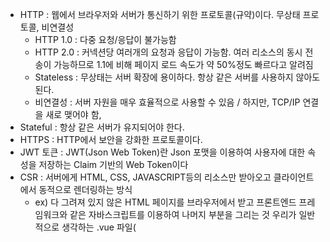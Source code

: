 - HTTP : 웹에서 브라우저와 서버가 통신하기 위한 프로토콜(규약)이다. 무상태 프로토콜, 비연결성
  - HTTP 1.0 : 다중 요청/응답이 불가능함
  - HTTP 2.0 : 커넥션당 여러개의 요청과 응답이 가능함. 여러 리소스의 동시 전송이 가능하므로 1.1에 비해 페이지 로드 속도가 약 50%정도 빠르다고 알려짐
  - Stateless : 무상태는 서버 확장에 용이하다. 항상 같은 서버를 사용하지 않아도 된다.
  - 비연결성 : 서버 자원을 매우 효율적으로 사용할 수 있음 / 하지만, TCP/IP 연결을 새로 맺어야 함,
- Stateful : 항상 같은 서버가 유지되어야 한다.
- HTTPS : HTTP에서 보안을 강화한 프로토콜이다. 
- JWT 토큰 : JWT(Json Web Token)란 Json 포맷을 이용하여 사용자에 대한 속성을 저장하는 Claim 기반의 Web Token이다
- CSR : 서버에게 HTML, CSS, JAVASCRIPT등의 리소스만 받아오고 클라이언트에서 동적으로 렌더링하는 방식
  - ex) 다 그려져 있지 않은 HTML 페이지를 브라우저에서 받고 프론트엔드 프레임워크와 같은 자바스크립트를 이용하여 나머지 부분을 그리는 것
우리가 일반적으로 생각하는 .vue 파일(<template>, <script>, <style>)이 "다 그려져 있지 않은 HTML 페이지"이다.
서버에서 보내준 HTMl 파일을 받았을 때 브라우저가 이 HTML 파일을 화면에 로딩하면서 뷰 프레임워크(자바스크립트)를 이용하여 인스턴스를 생성한다. 그리고 <ul>과 <li> 태그를 템플릿 속성에 생성하여 화면에 붙여 넣는다. 이제 화면이 완성되어 브라우저에 최종 형태가 표시된다.
- SPA: Single Page Application의 약자로, 단 하나의 HTML 문서로만 돌아가는 웹페이지로 사용자의 요청에 따라 내용이 동적으로 바뀐다.
- SSR : 서버에서 사용자에게 보여줄 페이지를 모두 구성하여 사용자에게 페이지를 보여주는 방식이다. 
  - ex) 완벽하게 그려진 HTML 페이지를 브라우저에서 받는 것
서버에서 브라우저로 HTML 파일을 넘겨줄 때 화면에 나타낼 텍스트 값과 <ul>, <li> 태그가 이미 완벽하게 그려져 있다. 따라서 브라우저에서는 그냥 해당 파일을 표시하기만 하면 되고, 별도의 자바스크립트를 이용한 화면 렌더링은 필요하지 않다.
- 브라우저 렌더링 방식 : 
    1. 브라우저는 렌더링에 필요한 리소스(HTML, CSS, javascript, 이미지, 폰트 파일 등 )를 요청하고 서버로부터 응답을 받는다.
    2. 브라우저의 렌더링 엔진은 서버로부터 응답된 HTML과 CSS를 파싱하여 DOM과 CSSOM을 생성하고 이들을 결합하여 렌더 트리를 생성한다.
    3. 브라우저의 자바스크립트 엔진은 서버로부터 응답된 자바스크립트를 파싱하여 AST(Abstract Syntax Tree)를 생성하고 바이트코드로 변환하여 실행한다. 이 때 자바스크립트는 DOM API를 통해 DOM이나 CSSOM을 변경할 수 있다. 변경된 DOM과 CSSOM은 다시 렌더 트리로 결합된다.
    4. 렌더 트리를 기반으로 HTML 요소의 레이아웃(위치와 크기)을 계산하고 브라우저 화면에 HTML 요소를 페인팅한다.
- 파싱 : 브라우저가 코드를 이해하고 사용할 수 있는 구조로 변환하는 것
- 렌더링 : HTML, CSS, javascript 로 작성된 문서를 파싱하여 브라우저에 시각적으로 출력하는 것
- 리플로우 : 레이아웃 계산을 다시 함. 노드 추가/삭제, 요소의 크기/위치 변경, 윈도우 리사이징 등.
- 리페인팅 : 재결합된 렌더 트리를 기반으로 다시 페인트를 함
- www.naver.com을 주소창에 입력하면 무슨 일이 발생할까?
- IP : 인터넷 프로토콜으로, 인터넷에 연결되어 있는 모든 장치들을 식별할 수 있도록 각각의 장비에게 부여되는 고유 주소
- DNS : 도메인 네임 시스템, 도메인 명을 IP 주소로 변환해줌
- URI : 특정 리소스를 식별하는 통합 자원 식별자(Uniform Resource Identifier)
- URL : 자원의 위치로 자원을 식별 (Uniform Resource Locator)  
- REST API : HTTP 통신에서 어떤 자원에 대한 CRUD 요청을 Resource와 Method로 표현하여 특정한 형태로 전달하는 방식
- OOP : 현실 세계의 개체를 기계의 부품처럼 하나의 객체로 생성 / 객체들을 조립해서 프로그래밍하는 기법 
  - 상속 : 부모 클래스가 자손 클래스에게 속성을 물려주는 것
- 쿠키 : 서버가 사용자의 웹 브라우저에 전송하는 작은 데이터 조각입니다. 브라우저는 그 데이터 조각들을 저장해 놓았다가, 동일한 서버에 재 요청 시 저장된 데이터를 함께 전송합니다. / 4kb까지 저장 가능
- 웹 스토리지 : 서버가 아닌, 클라이언트에 데이터를 저장할 수 있도록 지원하는 HTML5의 기능 / 5MB까지 저장 공간 사용 가능
  - local storage : 브라우저에 반영구적으로 데이터를 저장하며, 브라우저를 종료해도 데이터가 유지된다.
  - session storage : 각 세션마다 데이터가 개별적으로 저장된다. 예를 들어, 브라우저에서 여러개의 탭을 실행하면 탭마다 개별적으로 데이터가 저장되는 것이다. 세션 스토리지는 로컬 스토리지와 다르게 세션을 종료하면 데이터가 자동으로 제거되며, 같은 도메인이라도 세션이 다르면 데이터에 접근할 수 없다.
- 세션 : 클라이언트와 웹서버 간 네트워크 연결이 지속 유지되고 있는 상태를 말합니다. /즉, 사용자가 브라우저를 열어 서버에 접속한 뒤 접속을 종료할 때 시점 까지를 말합니다.
- ajax : 자바스크립트를 이용해 서버와 브라우저가 비동기 방식으로 데이터를 교환할 수 있는 통신 기능  
- axios : Axios는 브라우저, Node.js를 위해서 만들어진 Promise API를 활요하는 HTTP 비동기 통신 라이브러리
- docker : 컨테이너 기반의 오픈소스 가상화 플랫폼 /실행환경을 container로 추상화하고 동일한 인터페이스를 제공하여 환경에 구애받지 않고 애플리케이션을 신속하게 배포,확장 및 관리할 수 있게 해줍니다.
  - image : 컨테이너를 실행할 수 있는 실행파일, 설정 값 들을 가지고 있는 것
  - container : 이미지를 이용해 구축하며 시스템 자원 및 네트워크를 사용할 수 있는 독립된 공간입니다. 개발자는 컨테이너를 이용해, 다른 애플리케이션과 분리된 예측 가능한 환경을 생성할 수 있다. 자연히 생산성이 향상될 수밖에 없다. 개발자와 IT 운영팀이 버그를 잡고 환경 차이를 진단하던 시간을 줄이고 사용자에게 신규 기능을 제공하는 데 집중할 수 있기 때문이다. 
  - dockerfile : 이미지 생성 출발점으로 이미지를 구성하기 위한 명령어들을 작성하여 이미지를 구성할 수 있습니다. 그 뜻은 Docker File을 읽을 수만 있다면 해당 이미지가 어떻게 구성되어 있는지도 알 수 있다는 의미가 됩니다./ docker build 명령어를 통해 Dodkcerfile에서 작성한 내용을 바탕으로 이미지를 생성할 수 있습니다.
- TCP : 전송 제어 프로토콜, 연결지향, 데이터 전달 보증, 순서 보장, 3way handshake 후 데이터 통신,  프로토콜의 단점들을 보완해주기 위해 탄생
- UDP : 사용자 데이터그램 포로토콜, 연결지향X, 데이터 전달 보증X, 순서 보장X, 하지만 신속함
- 포트 : IP 주소를 세부적으로 구분해주기 위한 장치
  - ex) 아파트가 IP 주소라고 한다면, 동호수는 포트
- webRTC : 웹 어플리케이션 및 사이트들이 별도의 소프트웨어 없이 음성, 영상 미디어 혹은 텍스트, 파일 같은 데이터를 브라우져끼리 주고 받을 수 있게 만든 기술
- openvidu : a platform to facilitate the addition of video calls in your web or mobile application
- 메모리의 구조
  - 코드 영역 : 실행할 프로그램의 코드가 저장되는 영역으로, CPU는 여기에 저장된 명령어를 하나씩 가져가서 처리한다.
  - 데이터 영역 : 프로그램의 전역 변수와 정적 변수가 저장되는 영역으로, 프로그램이 시작되는 때에 생성되며 프로그램이 종료되면 없어진다.
  - 힙 영역 : 사용자가 직접 관리할 수 있는 영역으로, 사용자에 의해서 동적으로 할당되고 해제된다. 이떄 할당 순서는 낮은 주소부터 높은 주소로 할당된다.
  - 스택 영역 : 프로그램 함수의 지역 변수와 매개변수가 저장되는 영역으로, 함수가 호출 되면 할당, 함수가 종료되면 해제된다. 메모리 영역과 구분되는 스택 영역만의 특징은 스택 구조라는 것
- DOM : Document Object Model로, HTML 문서의 계층적 구조와 정보를 표현하며 이를 제어할 수 있는 API, 즉 프로퍼티와 메서드를 제공하는 트리 자료구조이다. HTML 파일을 파싱해 DOM을 생성한다.
- 트리 자료구조 : 부모 노드와 자식 노드로 구성되어 노드 간의 계층적 구조를 표현하는 비선형 자료구조를 말한다.
- CSS 선택자 : 스타일을 적용하고자 하는 HTML 요소를 특정할 떄 사용하는 문법
- 이벤트 : 브라우저는 처리해야 할 특정 사건이 발생하면 이를 감지하여 이벤트를 발생시킨다. 
- 이벤트 핸들러 : 이벤트가 발생했을 때 호출될 함수 / 이벤트가 발생했을 때 브라우저에게 이벤트 핸들러의 호출을 위임하는 것을 이벤트 핸들러 등록이라한다.
- 이벤트 드리븐 프로그래밍 : 프로그램의 흐름을 이벤트 중심으로 제어하는 프로그래밍 방식
- 이벤트 위임 : 여러 개의 하위 DOM 요소에 각각 이벤트 핸들러를 등록하는 대신 하나의 상위 DOM 요소에 이벤트 핸들러를 등록하는 방법
- 이벤트 버블링 : 특정 화면 요소에서 이벤트가 발생했을 때 해당 이벤트가 더 상위의 화면 요소들로 전달되어 가는 특성
  - ex) to do list에서 todolist 요소 아래에 todo 요소가 동적으로 바뀐다고 하면, 일일이 todo 요소에 이벤트와 이벤트 핸들러를 등록시켜주는 것은 비효율 적, todolist에 등록시켜주고 이벤트 버블링을 활용하여 자식 요소들에게 모두 적용할 수 있다.
- 이벤트 캡처링 : 이벤트 버블링과 반대 방향으로 진행되는 이벤트 전파 방식
- git : 형상 관리 도구로써 소스코드를 효과적으로 관리할 수 있게 해주는 무료, 공개소프트웨어
- react : 페이스북이 만든, 사용자 UI 구축을 위한 라이브러리
- 프로세스 :
- 쓰레드 : 
